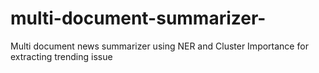 # multi-document-summarizer-
Multi document news summarizer using NER and Cluster Importance for extracting trending issue 
